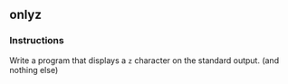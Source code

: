 ## onlyz

### Instructions

Write a program that displays a `z` character on the standard output. (and nothing else)
